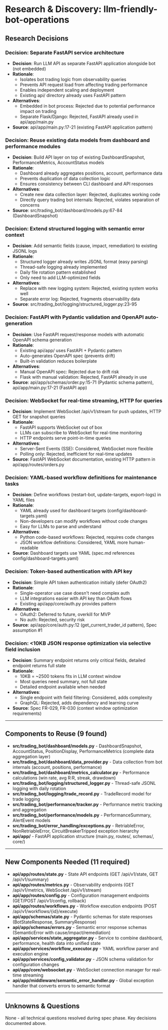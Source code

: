 # Research & Discovery: llm-friendly-bot-operations

## Research Decisions

### Decision: Separate FastAPI service architecture
- **Decision**: Run LLM API as separate FastAPI application alongside bot (not embedded)
- **Rationale**:
  - Isolates bot trading logic from observability queries
  - Prevents API request load from affecting trading performance
  - Enables independent scaling and deployment
  - Existing api/ directory already uses FastAPI pattern
- **Alternatives**:
  - Embedded in bot process: Rejected due to potential performance impact on trading
  - Separate Flask/Django: Rejected, FastAPI already used in api/app/main.py
- **Source**: api/app/main.py:17-21 (existing FastAPI application pattern)

### Decision: Reuse existing data models from dashboard and performance modules
- **Decision**: Build API layer on top of existing DashboardSnapshot, PerformanceMetrics, AccountStatus models
- **Rationale**:
  - Dashboard already aggregates positions, account, performance data
  - Prevents duplication of data collection logic
  - Ensures consistency between CLI dashboard and API responses
- **Alternatives**:
  - Create new data collection layer: Rejected, duplicates working code
  - Directly query trading bot internals: Rejected, violates separation of concerns
- **Source**: src/trading_bot/dashboard/models.py:67-84 (DashboardSnapshot)

### Decision: Extend structured logging with semantic error context
- **Decision**: Add semantic fields (cause, impact, remediation) to existing JSONL logs
- **Rationale**:
  - Structured logger already writes JSONL format (easy parsing)
  - Thread-safe logging already implemented
  - Daily file rotation pattern established
  - Only need to add LLM-optimized fields
- **Alternatives**:
  - Replace with new logging system: Rejected, existing system works well
  - Separate error log: Rejected, fragments observability data
- **Source**: src/trading_bot/logging/structured_logger.py:23-95

### Decision: FastAPI with Pydantic validation and OpenAPI auto-generation
- **Decision**: Use FastAPI request/response models with automatic OpenAPI schema generation
- **Rationale**:
  - Existing api/app/ uses FastAPI + Pydantic pattern
  - Auto-generates OpenAPI spec (prevents drift)
  - Built-in validation reduces boilerplate
- **Alternatives**:
  - Manual OpenAPI spec: Rejected due to drift risk
  - Flask with manual validation: Rejected, FastAPI already in use
- **Source**: api/app/schemas/order.py:15-71 (Pydantic schema pattern), api/app/main.py:17-21 (FastAPI app)

### Decision: WebSocket for real-time streaming, HTTP for queries
- **Decision**: Implement WebSocket /api/v1/stream for push updates, HTTP GET for snapshot queries
- **Rationale**:
  - FastAPI supports WebSocket out of box
  - LLMs can subscribe to WebSocket for real-time monitoring
  - HTTP endpoints serve point-in-time queries
- **Alternatives**:
  - Server-Sent Events (SSE): Considered, WebSocket more flexible
  - Polling only: Rejected, inefficient for real-time updates
- **Source**: FastAPI WebSocket documentation, existing HTTP pattern in api/app/routes/orders.py

### Decision: YAML-based workflow definitions for maintenance tasks
- **Decision**: Define workflows (restart-bot, update-targets, export-logs) in YAML files
- **Rationale**:
  - YAML already used for dashboard targets (config/dashboard-targets.yaml)
  - Non-developers can modify workflows without code changes
  - Easy for LLMs to parse and understand
- **Alternatives**:
  - Python code-based workflows: Rejected, requires code changes
  - JSON workflow definitions: Considered, YAML more human-readable
- **Source**: Dashboard targets use YAML (spec.md references config/dashboard-targets.yaml)

### Decision: Token-based authentication with API key
- **Decision**: Simple API token authentication initially (defer OAuth2)
- **Rationale**:
  - Single-operator use case doesn't need complex auth
  - LLM integrations easier with API key than OAuth flows
  - Existing api/app/core/auth.py provides pattern
- **Alternatives**:
  - OAuth2: Deferred to future, overkill for MVP
  - No auth: Rejected, security risk
- **Source**: api/app/core/auth.py:12 (get_current_trader_id pattern), Spec assumption #1

### Decision: <10KB JSON response optimization via selective field inclusion
- **Decision**: Summary endpoint returns only critical fields, detailed endpoint returns full state
- **Rationale**:
  - 10KB = ~2500 tokens fits in LLM context window
  - Most queries need summary, not full state
  - Detailed endpoint available when needed
- **Alternatives**:
  - Single endpoint with field filtering: Considered, adds complexity
  - GraphQL: Rejected, adds dependency and learning curve
- **Source**: Spec FR-029, FR-030 (context window optimization requirements)

---

## Components to Reuse (9 found)

- **src/trading_bot/dashboard/models.py** - DashboardSnapshot, AccountStatus, PositionDisplay, PerformanceMetrics (complete data aggregation layer)
- **src/trading_bot/dashboard/data_provider.py** - Data collection from bot internals (account, positions, performance)
- **src/trading_bot/dashboard/metrics_calculator.py** - Performance calculations (win rate, avg R:R, streak, drawdown)
- **src/trading_bot/logging/structured_logger.py** - Thread-safe JSONL logging with daily rotation
- **src/trading_bot/logging/trade_record.py** - TradeRecord model for trade logging
- **src/trading_bot/performance/tracker.py** - Performance metric tracking and aggregation
- **src/trading_bot/performance/models.py** - PerformanceSummary, AlertEvent models
- **src/trading_bot/error_handling/exceptions.py** - RetriableError, NonRetriableError, CircuitBreakerTripped exception hierarchy
- **api/app/** - FastAPI application structure (main.py, routes/, schemas/, core/)

---

## New Components Needed (11 required)

- **api/app/routes/state.py** - State API endpoints (GET /api/v1/state, GET /api/v1/summary)
- **api/app/routes/metrics.py** - Observability endpoints (GET /api/v1/metrics, WebSocket /api/v1/stream)
- **api/app/routes/config.py** - Configuration management endpoints (GET/POST /api/v1/config, rollback)
- **api/app/routes/workflows.py** - Workflow execution endpoints (POST /api/v1/workflows/{id}/execute)
- **api/app/schemas/state.py** - Pydantic schemas for state responses (BotStateResponse, SummaryResponse)
- **api/app/schemas/errors.py** - Semantic error response schemas (SemanticError with cause/impact/remediation)
- **api/app/services/state_aggregator.py** - Service to combine dashboard, performance, health data into unified state
- **api/app/services/workflow_executor.py** - YAML workflow parser and execution engine
- **api/app/services/config_validator.py** - JSON schema validation for configuration changes
- **api/app/core/websocket.py** - WebSocket connection manager for real-time streaming
- **api/app/middleware/semantic_error_handler.py** - Global exception handler that converts errors to semantic format

---

## Unknowns & Questions

None - all technical questions resolved during spec phase. Key decisions documented above.
